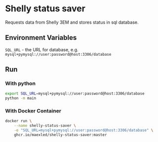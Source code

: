 # Shelly status saver
Requests data from Shelly 3EM and stores status in sql database.

## Environment Variables
`SQL_URL` - the URL for database, e.g. `mysql+pymysql://user:password@host:3306/database`

## Run
### With python
```sh
export SQL_URL=mysql+pymysql://user:password@host:3306/database
python -m main
```

### With Docker Container
```sh
docker run \
    --name shelly-status-saver \
    -e "SQL_URL=mysql+pymysql://user:password@host:3306/database" \
    ghcr.io/maexled/shelly-status-saver:master
```
